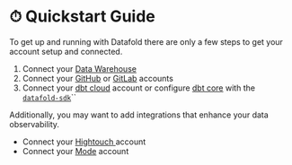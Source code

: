 # ⏱ Quickstart Guide

To get up and running with Datafold there are only a few steps to get your account setup and connected.

1. Connect your [Data Warehouse](getting-started/data-warehouses/)
2. Connect your [GitHub](integrations/ci/git/github/) or [GitLab](integrations/ci/git/gitlab.md) accounts
3. Connect your [dbt cloud](integrations/ci/dbt-cloud.md) account or configure [dbt core](integrations/ci/dbt-ci/) with the [`datafold-sdk`](integrations/ci/dbt-ci/)``

Additionally, you may want to add integrations that enhance your data observability.&#x20;

* Connect your [Hightouch ](integrations/data-apps/hightouch.md)account
* Connect your [Mode](integrations/data-apps/mode.md) account
